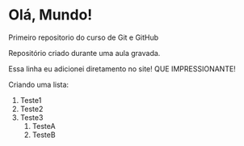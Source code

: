 # Olá, Mundo!
 Primeiro repositorio do curso de Git e GitHub

 Repositório criado durante uma aula gravada.
 
 Essa linha eu adicionei diretamento no site! QUE IMPRESSIONANTE!


Criando uma lista:
1. Teste1
2. Teste2
3. Teste3
   1. TesteA
   2. TesteB
